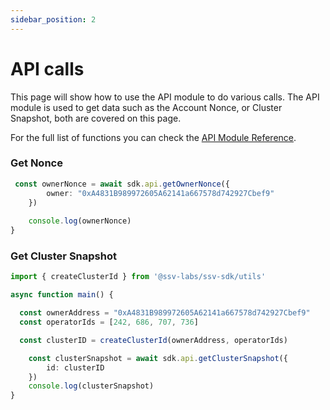 ```yaml
---
sidebar_position: 2
---
```


# API calls

This page will show how to use the API module to do various calls. The API module is used to get data such as the Account Nonce, or Cluster Snapshot, both are covered on this page.&#x20;

For the full list of functions you can check the [API Module Reference](../module-reference/api-module.md).

### Get Nonce&#x20;

``` typescript
 const ownerNonce = await sdk.api.getOwnerNonce({ 
        owner: "0xA4831B989972605A62141a667578d742927Cbef9" 
    })
    
    console.log(ownerNonce)
}
```

### Get Cluster Snapshot

```typescript
import { createClusterId } from '@ssv-labs/ssv-sdk/utils'

async function main() {

  const ownerAddress = "0xA4831B989972605A62141a667578d742927Cbef9"
  const operatorIds = [242, 686, 707, 736]

  const clusterID = createClusterId(ownerAddress, operatorIds)

    const clusterSnapshot = await sdk.api.getClusterSnapshot({ 
        id: clusterID
    })
    console.log(clusterSnapshot)
}
```

